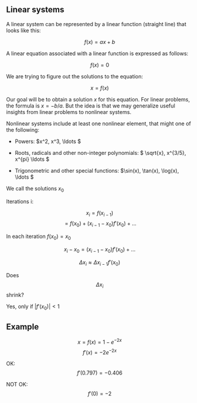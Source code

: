 ## Linear systems

A linear system can be represented by a linear function (straight line) that looks like this:

$$ f(x) = ax + b $$

A linear equation associated with a linear function is expressed as follows:

$$ f(x) = 0 $$

We are trying to figure out the solutions to the equation:

$$x=f(x)$$

Our goal will be to obtain a solution $x$ for this equation. For linear problems, the formula is $x = -b/a$. But the idea is that we may generalize useful insights from linear problems to nonlinear systems.

Nonlinear systems include at least one nonlinear element, that might one of the following:

- Powers: $x^2, x^3, \ldots $

- Roots, radicals and other non-integer polynomials: $ \sqrt{x}, x^{3/5}, x^{pi} \ldots $

- Trigonometric and other special functions: $\sin(x), \tan(x), \log(x), \ldots $

We call the solutions $x_0$

Iterations i:

$$x_i = f(x_{i-1}) $$
$$= f(x_0) + (x_{i-1}-x_0)f'(x_0) + ...$$

In each iteration $f(x_0) = x_0$

$$x_i - x_0 = (x_{i-1}-x_0)f'(x_0) + ... $$

$$\Delta x_i \approx \Delta x_{i-1} f'(x_0)$$

Does $$\Delta x_i $$ shrink?

Yes, only if $|f'(x_0)| < 1$

## Example

$$x = f(x) = 1 - e^{-2x}$$
$$f'(x) = -2e^{-2x}$$

OK:
$$f'(0.797) = -0.406$$

NOT OK:
$$f'(0) = -2$$
